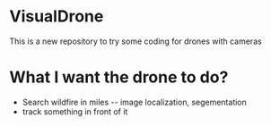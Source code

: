 # VisualDrone
This is a new repository to try some coding for drones with cameras  

# What I want the drone to do?
* Search wildfire in miles -- image localization, segementation
* track something in front of it

